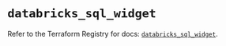 # `databricks_sql_widget`

Refer to the Terraform Registry for docs: [`databricks_sql_widget`](https://registry.terraform.io/providers/databricks/databricks/1.36.2/docs/resources/sql_widget).
